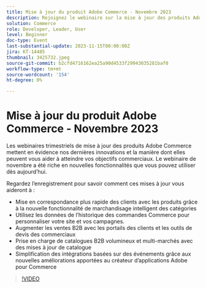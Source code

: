 ```yaml
---
title: Mise à jour du produit Adobe Commerce - Novembre 2023
description: Rejoignez le webinaire sur la mise à jour des produits Adobe Commerce pour découvrir comment nous transformons la plateforme avec de nombreuses nouvelles fonctionnalités intéressantes. Nous vous montrerons les dernières innovations en matière de commerce et comment elles vous aident à accroître vos ventes, à rationaliser votre développement et à améliorer vos performances.
solution: Commerce
role: Developer, Leader, User
level: Beginner
doc-type: Event
last-substantial-update: 2023-11-15T00:00:00Z
jira: KT-14485
thumbnail: 3425732.jpeg
source-git-commit: b2cfd4716162ea25a90d4533f29943035281baf0
workflow-type: tm+mt
source-wordcount: '154'
ht-degree: 0%

---
```


# Mise à jour du produit Adobe Commerce - Novembre 2023

Les webinaires trimestriels de mise à jour des produits Adobe Commerce mettent en évidence nos dernières innovations et la manière dont elles peuvent vous aider à atteindre vos objectifs commerciaux. Le webinaire de novembre a été riche en nouvelles fonctionnalités que vous pouvez utiliser dès aujourd’hui.

Regardez l’enregistrement pour savoir comment ces mises à jour vous aideront à :

* Mise en correspondance plus rapide des clients avec les produits grâce à la nouvelle fonctionnalité de marchandisage intelligent des catégories
* Utilisez les données de l’historique des commandes Commerce pour personnaliser votre site et vos campagnes.
* Augmenter les ventes B2B avec les portails des clients et les outils de devis des commerciaux
* Prise en charge de catalogues B2B volumineux et multi-marchés avec des mises à jour de catalogue
* Simplification des intégrations basées sur des événements grâce aux nouvelles améliorations apportées au créateur d’applications Adobe pour Commerce

>[!VIDEO](https://video.tv.adobe.com/v/3425732/?learn=on)